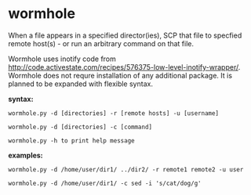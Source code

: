 wormhole
=========
When a file appears in a specified director(ies), SCP that file to specfied remote host(s) - or run an arbitrary command on that file.

Wormhole uses inotify code from http://code.activestate.com/recipes/576375-low-level-inotify-wrapper/. Wormhole does not requre installation of any additional package.
It is planned to be expanded with flexible syntax.

__syntax:__

`wormhole.py -d [directories] -r [remote hosts] -u [username]`

`wormhole.py -d [directories] -c [command]`

`wormhole.py -h to print help message`

__examples:__

`wormhole.py -d /home/user/dir1/ ../dir2/ -r remote1 remote2 -u user`

`wormhole.py -d /home/user/dir1/ -c sed -i 's/cat/dog/g'`
